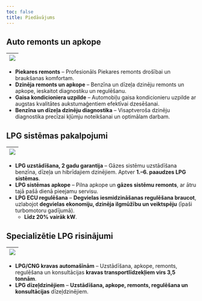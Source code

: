 ```yaml
---
toc: false
title: Piedāvājums
---
```

## Auto remonts un apkope

| ![](/uploads/488485980_2589685864569381_6234012666577808171_n.jpg) |
| ------------------------------------------------------------------ |

* **Piekares remonts** – Profesionāls Piekares remonts drošībai un braukšanas komfortam.
* **Dzinēja remonts un apkope** – Benzīna un dīzeļa dzinēju remonts un apkope, ieskaitot diagnostiku un regulēšanu.
* **Gaisa kondicioniera uzpilde** – Automobiļu gaisa kondicionieru uzpilde ar augstas kvalitātes aukstumaģentiem efektīvai dzesēšanai.
* **Benzīna un dīzeļa dzinēju diagnostika** – Visaptveroša dzinēju diagnostika precīzai kļūmju noteikšanai un optimālam darbam.

## LPG sistēmas pakalpojumi

| ![](/uploads/489021646_2589686941235940_4028842259320276363_n.jpg) |
| ------------------------------------------------------------------ |

* **LPG uzstādīšana, 2 gadu garantija** – Gāzes sistēmu uzstādīšana benzīna, dīzeļa un hibrīdajiem dzinējiem. Aptver **1.–6. paaudzes LPG sistēmas**.
* **LPG sistēmas apkope** – Pilna apkope un **gāzes sistēmu remonts**, ar ātru tajā pašā dienā pieejamu servisu.
* **LPG ECU regulēšana** – **Degvielas iesmidzināšanas regulēšana braucot**, uzlabojot **degvielas ekonomiju, dzinēja ilgmūžību un veiktspēju** (īpaši turbomotoru gadījumā).
  * **Līdz 20% vairāk kW**.

## Specializētie LPG risinājumi

| ![](/uploads/490538964_2598412690363365_8209492842256682666_n.jpg) |
| ------------------------------------------------------------------ |

* **LPG/CNG kravas automašīnām** – Uzstādīšana, apkope, remonts, regulēšana un konsultācijas **kravas transportlīdzekļiem virs 3,5 tonnām**.
* **LPG dīzeļdzinējiem** – **Uzstādīšana, apkope, remonts, regulēšana un konsultācijas** dīzeļdzinējiem.

